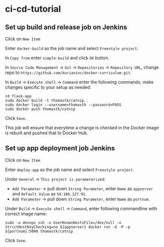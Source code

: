 # ci-cd-tutorial

## Set up build and release job on Jenkins

Click on `New Item`

Enter `docker-build` as the job name and select `Freestyle project`.

In `Copy from` enter `simple-build` and click `OK` button.

In `Source Code Management` -> `Git` -> `Repositories` -> `Repository URL`, change repo to `https://github.com/kurianinc/docker-curriculum.git`.

In `Build` -> `Execute shell` -> `Command` enter the following commands, make changes specific to your setup as needed:
```
cd flask-app
sudo docker build -t thomastk/catnip .
sudo docker login --username=thomastk --password=PASS
sudo docker push thomastk/catnip
```

Click `Save`.

This job will ensure that everytime a change is checked in the Docker image is rebuilt and pushed that to Docker Hub.

## Set up app deployment job Jenkins

Click on `New Item`

Enter `deploy-app` as the job name and select `Freestyle project`.

Under `General` -> `This project is parameterized`:
- `Add Parameter` -> pull down `String Parameter`, enter `Name` as `appserver` and `Default Value` as `54.186.127.91`.
- `Add Parameter` -> pull down `String Parameter`, enter `Name` as `portnum`.

Under `Build` -> `Execute shell` -> `Command`, enter following commandline with correct image name:
```
sudo -u devops ssh -o UserKnownHostsFile=/dev/null -o StrictHostKeyChecking=no ${appserver} docker run -d -P -p ${portnum}:5000 thomastk/catnip
```

Click `Save`.
